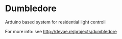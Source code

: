 Dumbledore
==========

Arduino based system for residential light controll

For more info: see http://devae.re/projects/dumbledore
